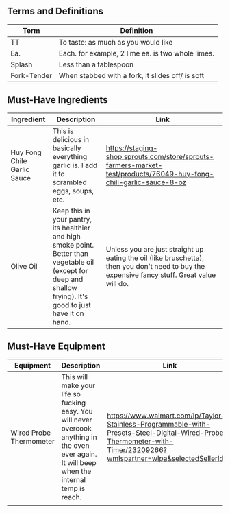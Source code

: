 ## Terms and Definitions

| Term        | Definition                                        |
| ----------- | ------------------------------------------------- |
| TT          | To taste: as much as you would like               |
| Ea.         | Each. for example, 2 lime ea. is two whole limes. |
| Splash      | Less than a tablespoon                            |
| Fork-Tender | When stabbed with a fork, it slides off/ is soft  |

## Must-Have Ingredients


| Ingredient                  | Description                                                                                                                                                      | Link                                                                                                                                         |
| --------------------------- | ---------------------------------------------------------------------------------------------------------------------------------------------------------------- | -------------------------------------------------------------------------------------------------------------------------------------------- |
| Huy Fong Chile Garlic Sauce | This is delicious in basically everything garlic is. I add it to scrambled eggs, soups, etc.                                                                     | https://staging-shop.sprouts.com/store/sprouts-farmers-market-test/products/76049-huy-fong-chili-garlic-sauce-8-oz                           |
| Olive Oil                   | Keep this in your pantry, its healthier and high smoke point. Better than vegetable oil (except for deep and shallow frying). It's good to just have it on hand. | Unless you are just straight up eating the oil (like bruschetta), then you don't need to buy the expensive fancy stuff. Great value will do. |

## Must-Have Equipment

| Equipment               | Description                                                                                                                                      | Link                                                                                                                                                                |
| ----------------------- | ------------------------------------------------------------------------------------------------------------------------------------------------ | ------------------------------------------------------------------------------------------------------------------------------------------------------------------- |
| Wired Probe Thermometer | This will make your life so fucking easy. You will never overcook anything in the oven ever again. It will beep when the internal temp is reach. | https://www.walmart.com/ip/Taylor-Stainless-Programmable-with-Presets-Steel-Digital-Wired-Probe-Thermometer-with-Timer/23209266?wmlspartner=wlpa&selectedSellerId=0 |
|                         |                                                                                                                                                  |                                                                                                                                                                     |
